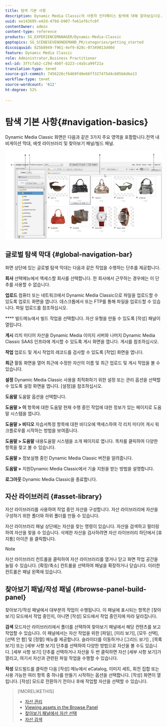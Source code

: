 ```yaml
---
title: 탐색 기본 사항
description: Dynamic Media Classic의 사용자 인터페이스 탐색에 대해 알아보십시오.
uuid: ee143695-e42d-479d-b907-fe61ef6cfc0f
contentOwner: admin
content-type: reference
products: SG_EXPERIENCEMANAGER/Dynamic-Media-Classic
geptopics: SG_SCENESEVENONDEMAND_PK/categories/getting_started
discoiquuid: 825b8949-f961-4ef9-828c-07349013d40d
feature: Dynamic Media Classic
role: Administrator,Business Practitioner
exl-id: 3ffcfab2-c29d-4b0f-b223-c4a5ca99f21a
translation-type: tm+mt
source-git-commit: 7456226cf6469f40e66ff327475d4c605b6d6e13
workflow-type: tm+mt
source-wordcount: '612'
ht-degree: 52%

---
```


# 탐색 기본 사항{#navigation-basics}

Dynamic Media Classic 화면은 다음과 같은 3가지 주요 영역을 포함합니다.전역 내비게이션 막대, 에셋 라이브러리 및 찾아보기 패널/빌드 패널.

![탐색 기본 사항](/help/assets/gs_navigation_basics_popup_popup.png)

## 글로벌 탐색 막대 {#global-navigation-bar}

화면 상단에 있는 글로벌 탐색 막대는 다음과 같은 작업을 수행하는 단추를 제공합니다.

**회사** 선택메뉴에서 액세스할 회사를 선택합니다. 한 회사에서 근무하는 경우에는 이 단추를 사용할 수 없습니다.

**업로드** 컴퓨터 또는 네트워크에서 Dynamic Media Classic으로 파일을 업로드할 수 있도록 업로드 화면을 엽니다. 데스크톱에서 또는 FTP를 통해 파일을 업로드할 수 있습니다. 파일 업로드를 참조하십시오.

**** 빌드메뉴에서 빌드 작업을 선택합니다. 자산 유형을 만들 수 있도록 [작성] 패널이 열립니다.

**게시** 리치 미디어 자산을 Dynamic Media 이미지 서버와 나머지 Dynamic Media Classic SAAS 인프라에 게시할 수 있도록 게시 화면을 엽니다. 게시를 참조하십시오.

**작업** 업로드 및 게시 작업의 레코드를 검사할 수 있도록 [작업] 화면을 엽니다.

**최근** 활동 화면을 열어 최근에 수정한 자산의 이름 및 최근 업로드 및 게시 작업을 볼 수 있습니다.

**설정** Dynamic Media Classic 사용을 최적화하기 위한 설정 또는 관리 옵션을 선택할 수 있도록 설정 화면을 엽니다. [설정]을 참조하십시오.

**도움말** 도움말 옵션을 선택합니다.

**도움말 > 이** 항목에 대한 도움말 현재 수행 중인 작업에 대한 정보가 있는 페이지로 도움말 시스템을 엽니다.

**도움말 > 비디오** 자습서특정 항목에 대한 비디오에 액세스하여 각 리치 미디어 게시 워크플로우를 시작하는 방법을 보여줍니다.

**도움말 > 도움말** 내용도움말 시스템을 소개 페이지로 엽니다. 목차를 클릭하여 다양한 항목을 찾고 볼 수 있습니다.

**도움말 >** 정보실행 중인 Dynamic Media Classic 버전을 알려줍니다.

**도움말 >** 지원Dynamic Media Classic에서 기술 지원을 받는 방법을 설명합니다.

**로그아웃** Dynamic Media Classic을 종료합니다.

## 자산 라이브러리 {#asset-library}

자산 라이브러리를 사용하여 작업 중인 자산을 구성합니다. 자산 라이브러리에 자산을 구성하기 위한 폴더와 하위 폴더를 만들 수 있습니다.

자산 라이브러리 패널 상단에는 자산을 찾는 명령이 있습니다. 자산을 검색하고 필터링하여 자산을 찾을 수 있습니다. 삭제한 자산을 검사하려면 자산 라이브러리 하단에서 [휴지통] 아이콘 을 클릭합니다.

>[!NOTE]
>
>자산 라이브러리 컨트롤을 클릭하여 자산 라이브러리를 열거나 닫고 화면 작업 공간을 늘릴 수 있습니다. [확장/축소] 컨트롤을 선택하여 패널을 확장하거나 닫습니다. 이러한 컨트롤은 패널 왼쪽에 있습니다.

## 찾아보기 패널/작성 패널 {#browse-panel-build-panel}

찾아보기/작성 패널에서 대부분의 작업이 수행됩니다. 이 패널에 표시되는 항목은 [찾아보기] 모드에서 작업 중인지, 아니면 [작성] 모드에서 작업 중인지에 따라 달라집니다.

**검색** 모드자산 라이브러리에서 폴더를 선택하여 찾아보기 패널에서 해당 컨텐츠를 보고 작업할 수 있습니다. 이 패널에서는 자산 작업을 위한 [파일], [미리 보기], [모두 선택], [선택 안 함] 및 [정렬] 메뉴를 제공합니다. 슬라이더를 이동하거나 [그리드 보기] , [목록 보기]  또는 [세부 사항 보기]  단추를 선택하여 다양한 방법으로 자산을 볼 수도 있습니다. [세부 사항 보기] 단추를 선택하거나 자산을 두 번 클릭하면 자산 [세부 사항 보기]가 열리고, 여기서 자산과 관련된 파일 작업을 수행할 수 있습니다.

**작성** 모드빌드를 클릭한 다음 [작성] 메뉴에서 eCatalog, 이미지 세트, 회전 집합 또는 사용 가능한 여러 항목 중 하나를 만들기 시작하는 옵션을 선택합니다. [작성] 화면이 열립니다. [작성] 모드로 전환하기 전이나 후에 작업할 자산을 선택할 수 있습니다.

>[!MORELIKETHIS]
>
>* [자산 관리](about-managing-assets.md)
>* [Viewing assets in the Browse Panel](viewing-assets-browse-panel.md#viewing_assets_in_the_browse_panel)
>* [찾아보기 패널에서 자산 선택](selecting-assets-browse-panel.md#selecting_assets_in_the_browse_panel)
>* [자산 검색](searching-assets.md#searching_assets)

